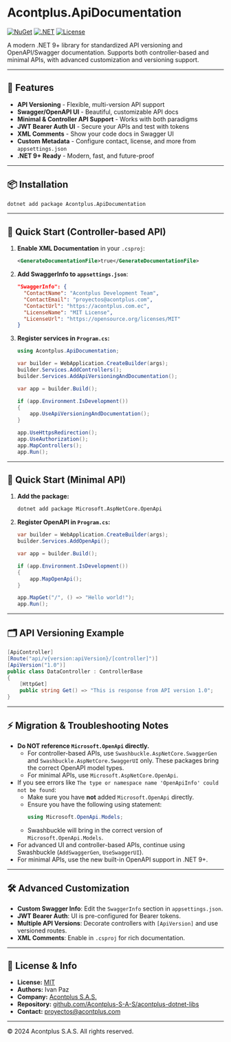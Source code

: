 # Acontplus.ApiDocumentation

[![NuGet](https://img.shields.io/nuget/v/Acontplus.ApiDocumentation.svg)](https://www.nuget.org/packages/Acontplus.ApiDocumentation)
[![.NET](https://img.shields.io/badge/.NET-9.0-blue.svg)](https://dotnet.microsoft.com/download/dotnet/9.0)
[![License](https://img.shields.io/badge/license-MIT-green.svg)](LICENSE)

A modern .NET 9+ library for standardized API versioning and OpenAPI/Swagger documentation. Supports both controller-based and minimal APIs, with advanced customization and versioning support.

---

## 🚀 Features

- **API Versioning** - Flexible, multi-version API support
- **Swagger/OpenAPI UI** - Beautiful, customizable API docs
- **Minimal & Controller API Support** - Works with both paradigms
- **JWT Bearer Auth UI** - Secure your APIs and test with tokens
- **XML Comments** - Show your code docs in Swagger UI
- **Custom Metadata** - Configure contact, license, and more from `appsettings.json`
- **.NET 9+ Ready** - Modern, fast, and future-proof

---

## 📦 Installation

```bash
dotnet add package Acontplus.ApiDocumentation
```

---

## 🎯 Quick Start (Controller-based API)

1. **Enable XML Documentation** in your `.csproj`:
   ```xml
   <GenerateDocumentationFile>true</GenerateDocumentationFile>
   ```

2. **Add SwaggerInfo to `appsettings.json`**:
   ```json
   "SwaggerInfo": {
     "ContactName": "Acontplus Development Team",
     "ContactEmail": "proyectos@acontplus.com",
     "ContactUrl": "https://acontplus.com.ec",
     "LicenseName": "MIT License",
     "LicenseUrl": "https://opensource.org/licenses/MIT"
   }
   ```

3. **Register services in `Program.cs`:**
   ```csharp
   using Acontplus.ApiDocumentation;

   var builder = WebApplication.CreateBuilder(args);
   builder.Services.AddControllers();
   builder.Services.AddApiVersioningAndDocumentation();

   var app = builder.Build();

   if (app.Environment.IsDevelopment())
   {
       app.UseApiVersioningAndDocumentation();
   }

   app.UseHttpsRedirection();
   app.UseAuthorization();
   app.MapControllers();
   app.Run();
   ```

---

## 🎯 Quick Start (Minimal API)

1. **Add the package:**
   ```bash
   dotnet add package Microsoft.AspNetCore.OpenApi
   ```

2. **Register OpenAPI in `Program.cs`:**
   ```csharp
   var builder = WebApplication.CreateBuilder(args);
   builder.Services.AddOpenApi();

   var app = builder.Build();

   if (app.Environment.IsDevelopment())
   {
       app.MapOpenApi();
   }

   app.MapGet("/", () => "Hello world!");
   app.Run();
   ```

---

## 🗂️ API Versioning Example

```csharp
[ApiController]
[Route("api/v{version:apiVersion}/[controller]")]
[ApiVersion("1.0")]
public class DataController : ControllerBase
{
    [HttpGet]
    public string Get() => "This is response from API version 1.0";
}
```

---

## ⚡ Migration & Troubleshooting Notes

- **Do NOT reference `Microsoft.OpenApi` directly.**
  - For controller-based APIs, use `Swashbuckle.AspNetCore.SwaggerGen` and `Swashbuckle.AspNetCore.SwaggerUI` only. These packages bring the correct OpenAPI model types.
  - For minimal APIs, use `Microsoft.AspNetCore.OpenApi`.
- If you see errors like `The type or namespace name 'OpenApiInfo' could not be found`:
  - Make sure you have **not** added `Microsoft.OpenApi` directly.
  - Ensure you have the following using statement:
    ```csharp
    using Microsoft.OpenApi.Models;
    ```
  - Swashbuckle will bring in the correct version of `Microsoft.OpenApi.Models`.
- For advanced UI and controller-based APIs, continue using Swashbuckle (`AddSwaggerGen`, `UseSwaggerUI`).
- For minimal APIs, use the new built-in OpenAPI support in .NET 9+.

---

## 🛠️ Advanced Customization

- **Custom Swagger Info**: Edit the `SwaggerInfo` section in `appsettings.json`.
- **JWT Bearer Auth**: UI is pre-configured for Bearer tokens.
- **Multiple API Versions**: Decorate controllers with `[ApiVersion]` and use versioned routes.
- **XML Comments**: Enable in `.csproj` for rich documentation.

---

## 📄 License & Info

- **License:** [MIT](../LICENSE)
- **Authors:** Ivan Paz
- **Company:** [Acontplus S.A.S.](https://acontplus.com.ec)
- **Repository:** [github.com/Acontplus-S-A-S/acontplus-dotnet-libs](https://github.com/Acontplus-S-A-S/acontplus-dotnet-libs)
- **Contact:** [proyectos@acontplus.com](mailto:proyectos@acontplus.com)

---

© 2024 Acontplus S.A.S. All rights reserved.